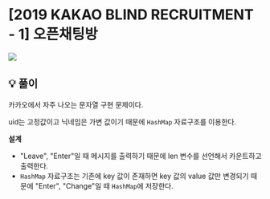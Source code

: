 # [2019 KAKAO BLIND RECRUITMENT - 1] 오픈채팅방

![](https://user-images.githubusercontent.com/45463495/162581135-e4a4afd9-fc4a-4ee7-89c9-99a3fb5739e8.png)

## 💡 풀이
카카오에서 자주 나오는 문자열 구현 문제이다.

uid는 고정값이고 닉네임은 가변 값이기 때문에 `HashMap` 자료구조를 이용한다.

**설계**
- "Leave", "Enter"일 때 메시지를 출력하기 때문에 len 변수를 선언해서 카운트하고 출력한다.
- `HashMap` 자료구조는 기존에 key 값이 존재하면 key 값의 value 값만 변경되기 때문에 "Enter", "Change"일 때 `HashMap`에 저장한다.